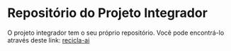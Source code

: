 # Repositório do Projeto Integrador

O projeto integrador tem o seu próprio repositório. Você pode encontrá-lo através deste link: [recicla-ai][repo-link]

[repo-link]: https://github.com/milenabregalda/recicla-ai
